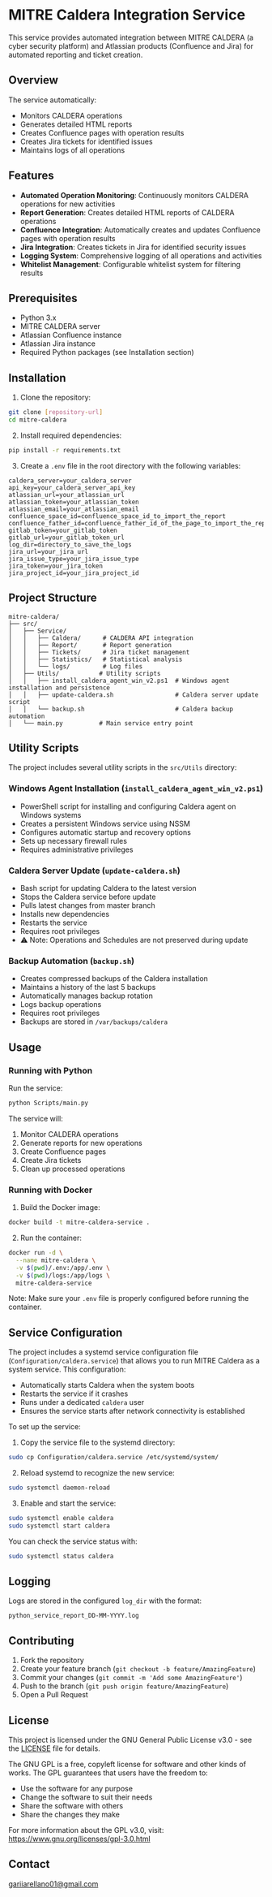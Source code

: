 # MITRE Caldera Integration Service

This service provides automated integration between MITRE CALDERA (a cyber security platform) and Atlassian products (Confluence and Jira) for automated reporting and ticket creation.

## Overview

The service automatically:
- Monitors CALDERA operations
- Generates detailed HTML reports
- Creates Confluence pages with operation results
- Creates Jira tickets for identified issues
- Maintains logs of all operations

## Features

- **Automated Operation Monitoring**: Continuously monitors CALDERA operations for new activities
- **Report Generation**: Creates detailed HTML reports of CALDERA operations
- **Confluence Integration**: Automatically creates and updates Confluence pages with operation results
- **Jira Integration**: Creates tickets in Jira for identified security issues
- **Logging System**: Comprehensive logging of all operations and activities
- **Whitelist Management**: Configurable whitelist system for filtering results

## Prerequisites

- Python 3.x
- MITRE CALDERA server
- Atlassian Confluence instance
- Atlassian Jira instance
- Required Python packages (see Installation section)

## Installation

1. Clone the repository:
```bash
git clone [repository-url]
cd mitre-caldera
```

2. Install required dependencies:
```bash
pip install -r requirements.txt
```

3. Create a `.env` file in the root directory with the following variables:
```env
caldera_server=your_caldera_server
api_key=your_caldera_server_api_key
atlassian_url=your_atlassian_url
atlassian_token=your_atlassian_token
atlassian_email=your_atlassian_email
confluence_space_id=confluence_space_id_to_import_the_report
confluence_father_id=confluence_father_id_of_the_page_to_import_the_report
gitlab_token=your_gitlab_token
gitlab_url=your_gitlab_token_url
log_dir=directory_to_save_the_logs
jira_url=your_jira_url
jira_issue_type=your_jira_issue_type
jira_token=your_jira_token
jira_project_id=your_jira_project_id
```

## Project Structure

```
mitre-caldera/
├── src/
│   ├── Service/
│   │   ├── Caldera/      # CALDERA API integration
│   │   ├── Report/       # Report generation
│   │   ├── Tickets/      # Jira ticket management
│   │   ├── Statistics/   # Statistical analysis
│   │   └── logs/         # Log files
│   ├── Utils/           # Utility scripts
│   │   ├── install_caldera_agent_win_v2.ps1  # Windows agent installation and persistence
│   │   ├── update-caldera.sh                 # Caldera server update script
│   │   └── backup.sh                         # Caldera backup automation
│   └── main.py          # Main service entry point
```

## Utility Scripts

The project includes several utility scripts in the `src/Utils` directory:

### Windows Agent Installation (`install_caldera_agent_win_v2.ps1`)
- PowerShell script for installing and configuring Caldera agent on Windows systems
- Creates a persistent Windows service using NSSM
- Configures automatic startup and recovery options
- Sets up necessary firewall rules
- Requires administrative privileges

### Caldera Server Update (`update-caldera.sh`)
- Bash script for updating Caldera to the latest version
- Stops the Caldera service before update
- Pulls latest changes from master branch
- Installs new dependencies
- Restarts the service
- Requires root privileges
- ⚠️ Note: Operations and Schedules are not preserved during update

### Backup Automation (`backup.sh`)
- Creates compressed backups of the Caldera installation
- Maintains a history of the last 5 backups
- Automatically manages backup rotation
- Logs backup operations
- Requires root privileges
- Backups are stored in `/var/backups/caldera`

## Usage

### Running with Python

Run the service:
```bash
python Scripts/main.py
```

The service will:
1. Monitor CALDERA operations
2. Generate reports for new operations
3. Create Confluence pages
4. Create Jira tickets
5. Clean up processed operations

### Running with Docker

1. Build the Docker image:
```bash
docker build -t mitre-caldera-service .
```

2. Run the container:
```bash
docker run -d \
  --name mitre-caldera \
  -v $(pwd)/.env:/app/.env \
  -v $(pwd)/logs:/app/logs \
  mitre-caldera-service
```

Note: Make sure your `.env` file is properly configured before running the container.

## Service Configuration

The project includes a systemd service configuration file (`Configuration/caldera.service`) that allows you to run MITRE Caldera as a system service. This configuration:

- Automatically starts Caldera when the system boots
- Restarts the service if it crashes
- Runs under a dedicated `caldera` user
- Ensures the service starts after network connectivity is established

To set up the service:

1. Copy the service file to the systemd directory:
```bash
sudo cp Configuration/caldera.service /etc/systemd/system/
```

2. Reload systemd to recognize the new service:
```bash
sudo systemctl daemon-reload
```

3. Enable and start the service:
```bash
sudo systemctl enable caldera
sudo systemctl start caldera
```

You can check the service status with:
```bash
sudo systemctl status caldera
```

## Logging

Logs are stored in the configured `log_dir` with the format:
```
python_service_report_DD-MM-YYYY.log
```

## Contributing

1. Fork the repository
2. Create your feature branch (`git checkout -b feature/AmazingFeature`)
3. Commit your changes (`git commit -m 'Add some AmazingFeature'`)
4. Push to the branch (`git push origin feature/AmazingFeature`)
5. Open a Pull Request

## License

This project is licensed under the GNU General Public License v3.0 - see the [LICENSE](LICENSE) file for details.

The GNU GPL is a free, copyleft license for software and other kinds of works. The GPL guarantees that users have the freedom to:
- Use the software for any purpose
- Change the software to suit their needs
- Share the software with others
- Share the changes they make

For more information about the GPL v3.0, visit: https://www.gnu.org/licenses/gpl-3.0.html

## Contact

gariiarellano01@gmail.com

